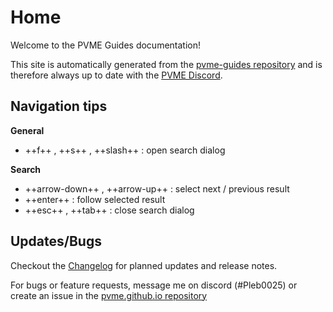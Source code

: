 # Home

Welcome to the PVME Guides documentation!

This site is automatically generated from the [pvme-guides repository](https://github.com/pvme/pvme-guides) and is therefore always up to date with the [PVME Discord](https://discord.gg/6djqFVN).

## Navigation tips

**General**

* ++f++ , ++s++ , ++slash++ : open search dialog

**Search**

* ++arrow-down++ , ++arrow-up++ : select next / previous result
* ++enter++ : follow selected result
* ++esc++ , ++tab++ : close search dialog

## Updates/Bugs

Checkout the [Changelog](https://github.com/pvme/pvme.github.io/blob/master/Changelog.md) for planned updates and release notes.

For bugs or feature requests, message me on discord (#Pleb0025) or create an issue in the [pvme.github.io repository](https://github.com/pvme/pvme.github.io)
